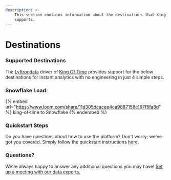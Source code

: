 ```yaml
---
description: >-
    This section contains information about the destinations that King Of Time
    supports.
---
```


# Destinations

### Supported Destinations

The [Lyftrondata](https://www.lyftrondata.com/) driver of [King Of Time](https://www.lyftrondata.com/integration/king-of-time/) provides support for the below destinations for instant analytics with no engineering in just 4 simple steps.

### Snowflake Load:

{% embed url="https://www.loom.com/share/11d305dcacee4ca9887158c167f5fa8d" %}
king-of-time to Snowflake
{% endembed %}

### Quickstart Steps

Do you have questions about how to use the platform? Don't worry; we've got you covered. Simply follow the quickstart instructions [here](../../../quickstart-steps.md).

### Questions? <a href="#questions" id="questions"></a>

We're always happy to answer any additional questions you may have! [Set up a meeting with our data experts.](https://www.lyftrondata.com/book-a-meeting/)
